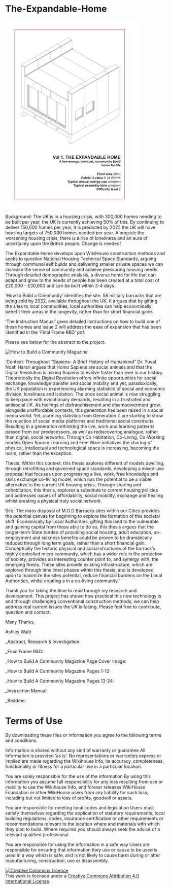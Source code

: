 # The-Expandable-Home
<!DOCTYPE html>
<img src="Instruction Manual Cover Image.jpg" alt="How to Build a Community Magazine" width="420" height="594">

Background: 
The UK is in a housing crisis, with 300,000 homes needing to be built per year, the UK is currently achieving 50% of this. By continuing to deliver 150,000 homes per year, it is predicted by 2025 the UK will have housing targets of 750,000 homes needed per year. Alongside the worsening housing crisis, there is a rise of loneliness and an aura of uncertainty upon the British people. Change is needed!

The Expandable Home develops upon WikiHouse construction methods and seeks to question National Housing Technical Space Standards, arguing through communal self builds and delivering smaller private spaces we can increase the sense of community and achieve pressuring housing needs. Through detailed demographic analysis, a diverse home for life that can adapt and grow to the needs of people has been created at a total cost of £20,000 - £30,000 and can be built within 3-4 days. 

‘How to Build a Community’ identifies the site. 58 military barracks that are being sold by 2032, available throughout the UK. It argues that by gifting the sites to local communities, local authorities can help economically benefit their areas in the longevity, rather than for short financial gains.

‘The Instruction Manual’ gives detailed instructions on how to build one of these homes and issue 2 will address the ease of expansion that has been identified in the ‘Final Frame R&D’ pdf. 

Please see below for the abstract to the project.

<img src="How to Build a Community Magazine Page Cover Image.jpg" alt="How to Build a Community Magazine" width="420" height="594">

‘Context:
Throughout “Sapiens- A Brief History of Humankind” Dr. Yuval Noah Harari argues that Homo Sapiens are social animals and that the Digital Revolution is asking Sapiens to evolve faster than ever in our history. Theoretically the Digital Revolution offers infinite opportunities for social exchange, knowledge transfer and social mobility and yet, paradoxically, the UK population is experiencing alarming statistics of social and economic division, loneliness and isolation. The once social animal is now struggling to keep pace with evolutionary demands, resulting in a frustrated and antisocial UK. As feelings of disfranchisement and disempowerment grow, alongside unaffordable contexts, this generation has been raised in a social media world. Yet, alarming statistics from Generation Z are starting to show the rejection of social media platforms and traditional social constructs. Resulting in a generation rethinking the live, work and learning patterns passed from our predecessors, as well as rediscovering analogue, rather than digital, social networks. Through Co Habitation, Co-Living, Co-Working models Open Source Learning and Free Ware initiatives the sharing of physical, intellectual and technological space is increasing, becoming the norm, rather than the exception.

Thesis: 
Within this context, this thesis explores different of models dwelling, through retrofitting and governed space standards, developing a mixed-use proposal that focuses upon progressing a live, work, free knowledge and skills exchange co-living model, which has the potential to be a viable alternative to the current UK housing crisis. Through sharing and cohabitation, this thesis, explores a substitute to current housing policies and addresses issues of affordability, social mobility, exchange and healing whilst creating a physical truly social network. 

Site: 
The mass disposal of M.O.D Barracks sites within our Cities provides the potential canvas for beginning to explore the formation of this societal shift. Economically by Local Authorities, gifting this land to the vulnerable and gaining capital from those able to do so, this thesis argues that the longer-term State burden of providing social housing, adult education, un-employment and sickness benefits could be proven to be dramatically reduced through long term goals, rather than a short financial gain. Conceptually the historic physical and social structures of the barrack’s highly controlled micro community, which has a wider role in the protection of society, provides an interesting counter point to, and synergy with, the emerging thesis. These sites provide existing infrastructure, which are explored through time lined phases within this thesis, and is developed upon to maximize the sites potential, reduce financial burdens on the Local Authorities, whilst creating a in a co-living community.’

Thank you for taking the time to read through my research and development. This project has shown how practical this new technology is and through challenging conventional construction methods, we can help address real current issues the UK is facing.
Please feel free to contribute, question and contact.

Many Thanks,

Ashley Waitt

_Abstract, Research & Investigation: 

_Final Frame R&D:

_How to Build A Community Magazine Page Cover Image: 

_How to Build A Community Magazine Pages 1-12: 

_How to Build A Community Magazine Pages 13-24: 

_Instruction Manual: 

_Readme:


# Terms of Use

By downloading these files or information you agree to the following terms and conditions.

Information is shared without any kind of warranty or guarantee All Information is provided ‘as is’. No representations or warranties express or implied are made regarding the Wikihouse Info, its accuracy, completeness, functionality or fitness for a particular use in a particular location.

You are solely responsible for the use of the information By using this information you assume full responsibility for any loss resulting from use or inability to use the Wikihouse Info, and forever releases WikiHouse Foundation or other WikiHouse users from any liability for such loss; including but not limited to loss of profits, goodwill or assets.

You are responsible for meeting local codes and legislation Users must satisfy themselves regarding the application of statutory requirements, local building regulations, codes, insurance certification or other requirements or recommendations relevant to the location where and materials with which they plan to build. Where required you should always seek the advice of a relevant qualified professional.

You are responsible for using the information in a safe way Users are responsible for ensuring that information they use or cause to be used is used in a way which is safe, and is not likely to cause harm during or after manufacturing, construction, use or disassembly.

<a rel="license" href="http://creativecommons.org/licenses/by/4.0/"><img alt="Creative Commons Licence" style="border-width:0" src="https://i.creativecommons.org/l/by/4.0/88x31.png" /></a><br />This work is licensed under a <a rel="license" href="http://creativecommons.org/licenses/by/4.0/">Creative Commons Attribution 4.0 International License</a>.
